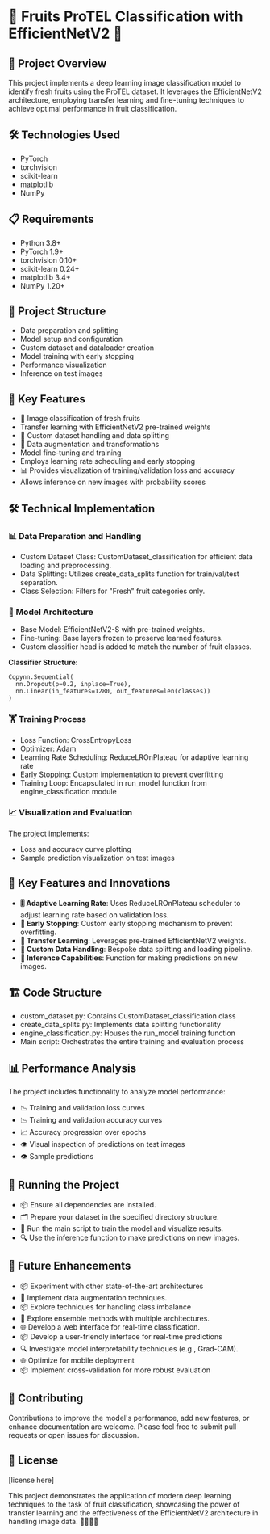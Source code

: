 # 🍎 Fruits ProTEL Classification with EfficientNetV2 🍊

## 🌟 Project Overview
This project implements a deep learning image classification model to identify fresh fruits using the ProTEL dataset. It leverages the EfficientNetV2 architecture, employing transfer learning and fine-tuning techniques to achieve optimal performance in fruit classification.

## 🛠️ Technologies Used

- PyTorch
- torchvision
- scikit-learn
- matplotlib
- NumPy

## 📋 Requirements
- Python 3.8+
- PyTorch 1.9+
- torchvision 0.10+
- scikit-learn 0.24+
- matplotlib 3.4+
- NumPy 1.20+

## 📁 Project Structure

- Data preparation and splitting
- Model setup and configuration
- Custom dataset and dataloader creation
- Model training with early stopping
- Performance visualization
- Inference on test images

## 🔑 Key Features

- 📸 Image classification of fresh fruits
- Transfer learning with EfficientNetV2 pre-trained weights
- 🔧 Custom dataset handling and data splitting
- 🎨 Data augmentation and transformations
- Model fine-tuning and training
- Employs learning rate scheduling and early stopping
- 📊 Provides visualization of training/validation loss and accuracy
- Allows inference on new images with probability scores

## 🛠️ Technical Implementation

### 📊 Data Preparation and Handling

- Custom Dataset Class: CustomDataset_classification for efficient data loading and preprocessing.
- Data Splitting: Utilizes create_data_splits function for train/val/test separation.
- Class Selection: Filters for "Fresh" fruit categories only.

### 🧠 Model Architecture

- Base Model: EfficientNetV2-S with pre-trained weights.
- Fine-tuning: Base layers frozen to preserve learned features.
- Custom classifier head is added to match the number of fruit classes.

**Classifier Structure:**
```
Copynn.Sequential(
  nn.Dropout(p=0.2, inplace=True),
  nn.Linear(in_features=1280, out_features=len(classes))
)
```

### 🏋️ Training Process

- Loss Function: CrossEntropyLoss
- Optimizer: Adam
- Learning Rate Scheduling: ReduceLROnPlateau for adaptive learning rate
- Early Stopping: Custom implementation to prevent overfitting
- Training Loop: Encapsulated in run_model function from engine_classification module

### 📈 Visualization and Evaluation

The project implements:

- Loss and accuracy curve plotting
- Sample prediction visualization on test images

## 🔬 Key Features and Innovations

- **🎚️ Adaptive Learning Rate**: Uses ReduceLROnPlateau scheduler to adjust learning rate based on validation loss.
- **🛑 Early Stopping**: Custom early stopping mechanism to prevent overfitting.
- **🧠 Transfer Learning**: Leverages pre-trained EfficientNetV2 weights.
- **📁 Custom Data Handling**: Bespoke data splitting and loading pipeline.
- **🔮 Inference Capabilities**: Function for making predictions on new images.

## 🏗 Code Structure

- custom_dataset.py: Contains CustomDataset_classification class
- create_data_splits.py: Implements data splitting functionality
- engine_classification.py: Houses the run_model training function
- Main script: Orchestrates the entire training and evaluation process

## 📊 Performance Analysis
The project includes functionality to analyze model performance:

- 📉 Training and validation loss curves
- 📉 Training and validation accuracy curves
- 📈 Accuracy progression over epochs
- 👁️ Visual inspection of predictions on test images
- 👁️ Sample predictions

## 🚀 Running the Project

- 📦 Ensure all dependencies are installed.
- 🗂️ Prepare your dataset in the specified directory structure.
- 🏃‍ Run the main script to train the model and visualize results.
- 🔍 Use the inference function to make predictions on new images.

## 🔮 Future Enhancements

- 📦 Experiment with other state-of-the-art architectures
- 🔄 Implement data augmentation techniques.
- 📦 Explore techniques for handling class imbalance
- 🤝 Explore ensemble methods with multiple architectures.
- 🌐 Develop a web interface for real-time classification.
- 📦 Develop a user-friendly interface for real-time predictions
- 🔍 Investigate model interpretability techniques (e.g., Grad-CAM).
- 🌐 Optimize for mobile deployment
- 📦 Implement cross-validation for more robust evaluation

## 🤝 Contributing
Contributions to improve the model's performance, add new features, or enhance documentation are welcome. Please feel free to submit pull requests or open issues for discussion.
## 📜 License
[license here]

This project demonstrates the application of modern deep learning techniques to the task of fruit classification, showcasing the power of transfer learning and the effectiveness of the EfficientNetV2 architecture in handling image data. 🍎🍊🍌🥝
